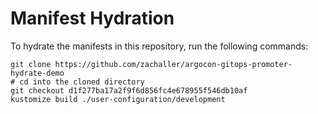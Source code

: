 # Manifest Hydration

To hydrate the manifests in this repository, run the following commands:

```shell
git clone https://github.com/zachaller/argocon-gitops-promoter-hydrate-demo
# cd into the cloned directory
git checkout d1f277ba17a2f9f6d856fc4e678955f546db10af
kustomize build ./user-configuration/development
```
